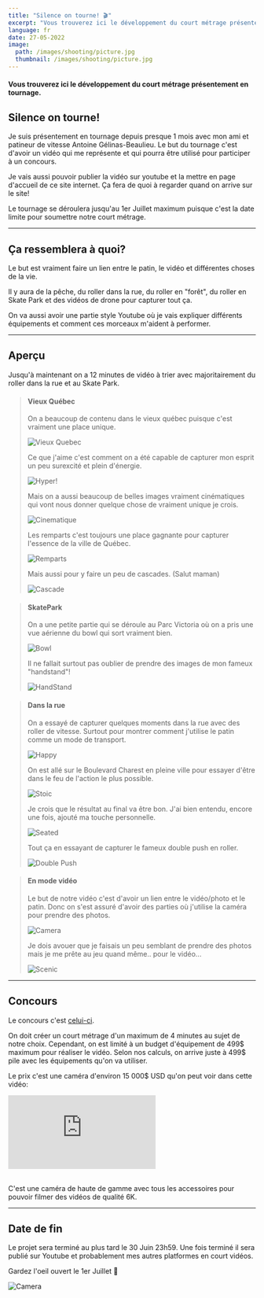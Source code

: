 ```yaml
---
title: "Silence on tourne! 🎬"
excerpt: "Vous trouverez ici le développement du court métrage présentement en tournage."
language: fr
date: 27-05-2022
image: 
  path: /images/shooting/picture.jpg
  thumbnail: /images/shooting/picture.jpg
---
```


#### Vous trouverez ici le développement du court métrage présentement en tournage.

## Silence on tourne!

Je suis présentement en tournage depuis presque 1 mois avec mon ami et patineur de vitesse Antoine Gélinas-Beaulieu. Le but du tournage c'est d'avoir un vidéo qui me représente et qui pourra être utilisé pour participer à un concours.  

Je vais aussi pouvoir publier la vidéo sur youtube et la mettre en page d'accueil de ce site internet. Ça fera de quoi à regarder quand on arrive sur le site!

Le tournage se déroulera jusqu'au 1er Juillet maximum puisque c'est la date limite pour soumettre notre court métrage.

---

## Ça ressemblera à quoi?

Le but est vraiment faire un lien entre le patin, le vidéo et différentes choses de la vie.  

Il y aura de la pêche, du roller dans la rue, du roller en "forêt", du roller en Skate Park et des vidéos de drone pour capturer tout ça.

On va aussi avoir une partie style Youtube où je vais expliquer différents équipements et comment ces morceaux m'aident à performer.

---

## Aperçu

Jusqu'à maintenant on a 12 minutes de vidéo à trier avec majoritairement du roller dans la rue et au Skate Park.  

>#### Vieux Québec
>On a beaucoup de contenu dans le vieux québec puisque c'est vraiment une place unique.  
>
>![Vieux Quebec](/images/shooting/slide.jpg)  
>
>Ce que j'aime c'est comment on a été capable de capturer mon esprit un peu surexcité et plein d'énergie.
>
>![Hyper!](/images/shooting/pole2.jpg)  
>
>Mais on a aussi beaucoup de belles images vraiment cinématiques qui vont nous donner quelque chose de vraiment unique je crois.  
>
>![Cinematique](/images/shooting/citytrick.jpg)  
>  
>Les remparts c'est toujours une place gagnante pour capturer l'essence de la ville de Québec.
>
>![Remparts](/images/shooting/stairclimb.jpg)
>
>Mais aussi pour y faire un peu de cascades. (Salut maman)  
>
>![Cascade](/images/shooting/jump.jpg)

>#### SkatePark
>On a une petite partie qui se déroule au Parc Victoria où on a pris une vue aérienne du bowl qui sort vraiment bien.  
>
>![Bowl](/images/shooting/aerialskate.jpg)  
>
>Il ne fallait surtout pas oublier de prendre des images de mon fameux "handstand"!
>
>![HandStand](/images/shooting/handstand.jpg)  

>#### Dans la rue
>On a essayé de capturer quelques moments dans la rue avec des roller de vitesse. Surtout pour montrer comment j'utilise le patin comme un mode de transport.
>
>![Happy](/images/shooting/happy.jpg)
>
>On est allé sur le Boulevard Charest en pleine ville pour essayer d'être dans le feu de l'action le plus possible.
>
>![Stoic](/images/shooting/stoic.jpg)
>
>Je crois que le résultat au final va être bon. J'ai bien entendu, encore une fois, ajouté ma touche personnelle.
>
>![Seated](/images/shooting/seated.jpg)
>
>Tout ça en essayant de capturer le fameux double push en roller.
>
>![Double Push](/images/shooting/streetspeed.jpg)

>#### En mode vidéo
>Le but de notre vidéo c'est d'avoir un lien entre le vidéo/photo et le patin. Donc on s'est assuré d'avoir des parties où j'utilise la caméra pour prendre des photos.
>
>![Camera](/images/shooting/camera.jpg)
>
>Je dois avouer que je faisais un peu semblant de prendre des photos mais je me prête au jeu quand même.. pour le vidéo...
>
>![Scenic](/images/shooting/viewpicture.jpg)
---

## Concours

Le concours c'est [celui-ci](https://contests.gearfocus.com/how-to-enter/?fbclid=IwAR14LaoGhwTKDIyri5IoicbgaBoQUtF4MBS054CQTen8NYUt5N4y3qQIsmU).  

On doit créer un court métrage d'un maximum de 4 minutes au sujet de notre choix. Cependant, on est limité à un budget d'équipement de 499$ maximum pour réaliser le vidéo. Selon nos calculs, on arrive juste à 499$ pile avec les équipements qu'on va utiliser.

Le prix c'est une caméra d'environ 15 000$ USD qu'on peut voir dans cette vidéo:
<div class="container"><iframe src="https://www.youtube.com/embed/55pvrru80Ns" frameborder="0" allowfullscreen class="video"></iframe></div> <br />

C'est une caméra de haute de gamme avec tous les accessoires pour pouvoir filmer des vidéos de qualité 6K.

---

## Date de fin

Le projet sera terminé au plus tard le 30 Juin 23h59. Une fois terminé il sera publié sur Youtube et probablement mes autres platformes en court vidéos.  

Gardez l'oeil ouvert le 1er Juillet 👀  

![Camera](/images/shooting/cameraclose.jpg)

